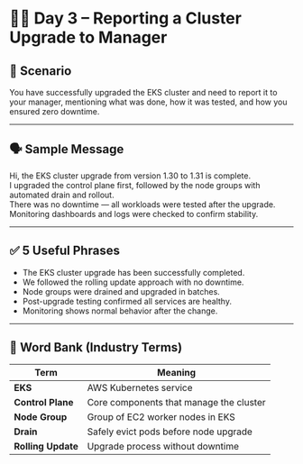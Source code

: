 # 🧑‍💼 Day 3 – Reporting a Cluster Upgrade to Manager

## 🎯 Scenario
You have successfully upgraded the EKS cluster and need to report it to your manager, mentioning what was done, how it was tested, and how you ensured zero downtime.

---

## 🗣️ Sample Message

Hi, the EKS cluster upgrade from version 1.30 to 1.31 is complete.  
I upgraded the control plane first, followed by the node groups with automated drain and rollout.  
There was no downtime — all workloads were tested after the upgrade.  
Monitoring dashboards and logs were checked to confirm stability.

---

## ✅ 5 Useful Phrases

- The EKS cluster upgrade has been successfully completed.
- We followed the rolling update approach with no downtime.
- Node groups were drained and upgraded in batches.
- Post-upgrade testing confirmed all services are healthy.
- Monitoring shows normal behavior after the change.

---

## 🧠 Word Bank (Industry Terms)

| Term | Meaning |
|------|---------|
| **EKS** | AWS Kubernetes service |
| **Control Plane** | Core components that manage the cluster |
| **Node Group** | Group of EC2 worker nodes in EKS |
| **Drain** | Safely evict pods before node upgrade |
| **Rolling Update** | Upgrade process without downtime |
